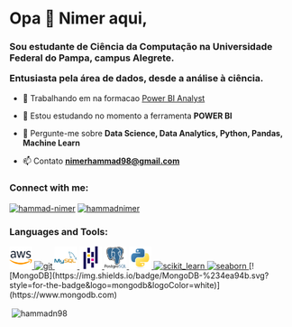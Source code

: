 
<h1 align="left">Opa 👋 Nimer aqui,</h1>
<h3 align="left">Sou estudante de Ciência da Computação na Universidade Federal do Pampa, campus Alegrete. 
  
Entusiasta pela área de dados, desde a análise à ciência.</h3>

- 🔭 Trabalhando em na formacao [Power BI Analyst]([https://github.com/HammadN98/credito_bancario](https://www.dio.me/curso-power-bi))

- 🌱 Estou estudando no momento a ferramenta **POWER BI**

- 💬 Pergunte-me sobre **Data Science, Data Analytics, Python, Pandas, Machine Learn**

- 📫 Contato **nimerhammad98@gmail.com**

<h3 align="left">Connect with me:</h3>
<p align="left">
<a href="https://linkedin.com/in/hammad-nimer" target="blank"><img align="center" src="https://raw.githubusercontent.com/rahuldkjain/github-profile-readme-generator/master/src/images/icons/Social/linked-in-alt.svg" alt="hammad-nimer" height="30" width="40" /></a>
<a href="https://instagram.com/hammadnimer" target="blank"><img align="center" src="https://raw.githubusercontent.com/rahuldkjain/github-profile-readme-generator/master/src/images/icons/Social/instagram.svg" alt="hammadnimer" height="30" width="40" /></a>
</p>

<h3 align="left">Languages and Tools:</h3>
<p align="left"> <a href="https://aws.amazon.com" target="_blank" rel="noreferrer"> <img src="https://raw.githubusercontent.com/devicons/devicon/master/icons/amazonwebservices/amazonwebservices-original-wordmark.svg" alt="aws" width="40" height="40"/> </a> <a href="https://git-scm.com/" target="_blank" rel="noreferrer"> <img src="https://www.vectorlogo.zone/logos/git-scm/git-scm-icon.svg" alt="git" width="40" height="40"/> </a> <a href="https://www.mysql.com/" target="_blank" rel="noreferrer"> <img src="https://raw.githubusercontent.com/devicons/devicon/master/icons/mysql/mysql-original-wordmark.svg" alt="mysql" width="40" height="40"/> </a> <a href="https://pandas.pydata.org/" target="_blank" rel="noreferrer"> <img src="https://raw.githubusercontent.com/devicons/devicon/2ae2a900d2f041da66e950e4d48052658d850630/icons/pandas/pandas-original.svg" alt="pandas" width="40" height="40"/> </a> <a href="https://www.postgresql.org" target="_blank" rel="noreferrer"> <img src="https://raw.githubusercontent.com/devicons/devicon/master/icons/postgresql/postgresql-original-wordmark.svg" alt="postgresql" width="40" height="40"/> </a> <a href="https://www.python.org" target="_blank" rel="noreferrer"> <img src="https://raw.githubusercontent.com/devicons/devicon/master/icons/python/python-original.svg" alt="python" width="40" height="40"/> </a> <a href="https://scikit-learn.org/" target="_blank" rel="noreferrer"> <img src="https://upload.wikimedia.org/wikipedia/commons/0/05/Scikit_learn_logo_small.svg" alt="scikit_learn" width="40" height="40"/> </a> <a href="https://seaborn.pydata.org/" target="_blank" rel="noreferrer"> <img src="https://seaborn.pydata.org/_images/logo-mark-lightbg.svg" alt="seaborn" width="40" height="40"/> </a> 
[![MongoDB](https://img.shields.io/badge/MongoDB-%234ea94b.svg?style=for-the-badge&logo=mongodb&logoColor=white)](https://www.mongodb.com)</p>

<p>&nbsp;<img align="center" src="https://github-readme-stats.vercel.app/api?username=hammadn98&show_icons=true&theme=onedark&locale=en" alt="hammadn98" /></p>

<!-- <p><img align="center" src="https://github-readme-streak-stats.herokuapp.com/?user=hammadn98&" alt="hammadn98" /></p> -->
